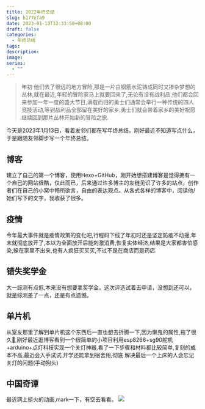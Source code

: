 ```yaml
---
title: 2022年终总结
slug: b177efa9
date: 2023-01-13T12:33:58+08:00
draft: false
categories:
  - 年终总结
tags: 
description: 
image: 
series:
  - ""
---
```

> 年初 他们去了很远的地方冒险,那是一片由钢筋水泥铸成同时又掺杂梦想的丛林,就在最近,年轻的冒险家马上就要回来了,无论有没有战利品,他们都会回来参加一年一度的盛大节日,满载而归的勇士们通常会举行一种传统的四人竞技活动,等到战利品全部留在美好的家乡,勇士们就会带着家乡的美好祝愿继续回到那片丛林开始新的冒险之旅.

今天是2023年1月13日，看着友邻们都在写年终总结，刚好最近不知道写点什么，于是跟随友邻脚步写一个年终总结。
## 博客

建立了自己的第一个博客，使用Hexo+GitHub，刚开始想搭建博客是觉得拥有一个自己的网站很酷，仅此而已，后来通过许多博主的友链见识了许多的站点，创作者们在自己的小窝中畅所欲言，自由的表达观点。从各式各样的博客中，阅读他/她们写下的文字，我收获了很多。

## 疫情

今年最大事件就是疫情政策的变化吧,行程码下线了年初时还是坚定防疫不动摇,年末就彻底放开了,本以为全面放开后能刺激消费,恢复实体经济,结果是大家都害怕感染,躲在家里不出来,也有人疯狂买买买,不过不是在商店而是药店.

## 错失奖学金

大一综测有点低,本来没有想要拿奖学金，这次评选试着去申请，没想到还可以，就是综测差了一点，还是有点遗憾。

## 单片机

从室友那里了解到单片机这个东西后一直也想去折腾一下,因为懒鬼的属性,拖了很久🤣,刚好最近逛博客看到一个很简单的小项目利用esp8266+sg90舵机+arduino+点灯科技实现一个关灯神器,看了一下步骤和材料都比较简单,复刻的成本不高,最近会入手试试,开学还能拿到宿舍用,彻底 解决最后一个上床的人会忘记关灯的问题(手动狗头)

## 中国奇谭

最近网上挺火的动画,mark一下，有空去看看。
![](https://r2-img.lesx.top/904662152.webp)